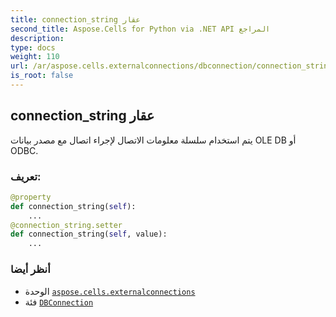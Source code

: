 ```yaml
---
title: connection_string عقار
second_title: Aspose.Cells for Python via .NET API المراجع
description:
type: docs
weight: 110
url: /ar/aspose.cells.externalconnections/dbconnection/connection_string/
is_root: false
---
```

##  connection_string عقار

يتم استخدام سلسلة معلومات الاتصال لإجراء اتصال مع مصدر بيانات OLE DB أو ODBC.
###  تعريف:
```python
@property
def connection_string(self):
    ...
@connection_string.setter
def connection_string(self, value):
    ...
```

###  أنظر أيضا
* الوحدة [`aspose.cells.externalconnections`](../../)
* فئة [`DBConnection`](/cells/python-net/ar/aspose.cells.externalconnections/dbconnection)
